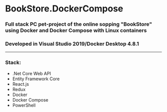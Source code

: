 # BookStore.DockerCompose
### Full stack PC pet-project of the online sopping "BookStore" using Docker and Docker Compose with Linux containers
### Developed in Visual Studio 2019/Docker Desktop 4.8.1
___
### Stack:
* .Net Core Web API
* Entity Framework Core
* React.js
* Redux
* Docker
* Docker Compose
* PowerShell
